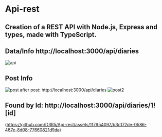 # Api-rest
## Creation of a REST API with Node.js, Express and types, made with TypeScript.
## Data/Info http://localhost:3000/api/diaries
![api](https://github.com/D3R5/Api-rest/assets/117954097/fee07ea5-4acc-4dbb-a6d8-744d89bafa60)
## Post Info
![post](https://github.com/D3R5/Api-rest/assets/117954097/0069b38e-7b37-44ed-ba17-0c3df8f81884)
after post: http://localhost:3000/api/diaries
![post2](https://github.com/D3R5/Api-rest/assets/117954097/4edc6d31-ac1e-477c-8452-74a249b45d31)
## Found by Id: http://localhost:3000/api/diaries/1![id]
(https://github.com/D3R5/Api-rest/assets/117954097/b3c172de-0586-467e-8d08-77660821d9da)

